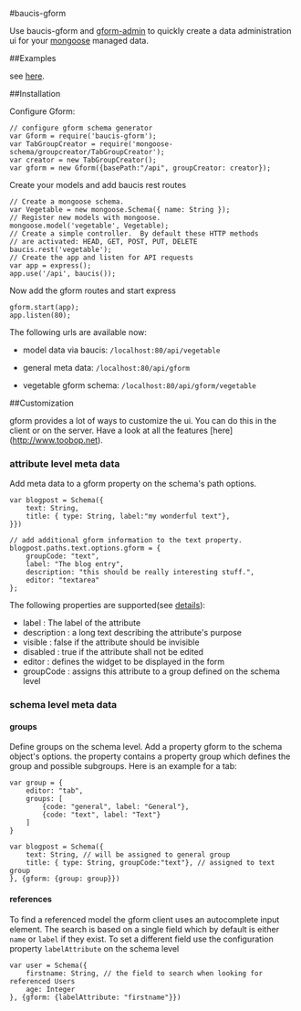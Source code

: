#baucis-gform


Use baucis-gform and [gform-admin] to quickly create a data administration ui for your [mongoose] managed data.

##Examples

see [here](https://github.com/stemey/baucis-example).

##Installation

Configure Gform:

    // configure gform schema generator
    var Gform = require('baucis-gform');
    var TabGroupCreator = require('mongoose-schema/groupcreator/TabGroupCreator');
    var creator = new TabGroupCreator();
    var gform = new Gform({basePath:"/api", groupCreator: creator});


Create your models and add baucis rest routes

	// Create a mongoose schema.
	var Vegetable = new mongoose.Schema({ name: String });
	// Register new models with mongoose.
	mongoose.model('vegetable', Vegetable);
	// Create a simple controller.  By default these HTTP methods
	// are activated: HEAD, GET, POST, PUT, DELETE
	baucis.rest('vegetable');
	// Create the app and listen for API requests
	var app = express();
	app.use('/api', baucis());
	
Now add the gform routes and start express
	
	gform.start(app);
	app.listen(80);


The following urls are available now:
 
 * model data via baucis: `/localhost:80/api/vegetable`

 * general meta data: `/localhost:80/api/gform`

 * vegetable gform schema: `/localhost:80/api/gform/vegetable`


##Customization

gform provides a lot of ways to customize the ui. You can do this in the client or on the server.
Have a look at all the features [here] (http://www.toobop.net).

### attribute level meta data

Add meta data to a gform property on the schema's path options.


    var blogpost = Schema({
        text: String,
        title: { type: String, label:"my wonderful text"},
    }})

    // add additional gform information to the text property.
    blogpost.paths.text.options.gform = {
        groupCode: "text",
        label: "The blog entry",
        description: "this should be really interesting stuff.",
        editor: "textarea"
    };

The following properties are supported(see [details](http://www.toobop.net/gform/app/schema)):

* label : The label of the attribute
* description : a long text describing the attribute's purpose
* visible : false if the attribute should be invisible
* disabled : true if the attribute shall not be edited
* editor : defines the widget to be displayed in the form
* groupCode : assigns this attribute to a group defined on the schema level



### schema level meta data


#### groups
Define groups on the schema level. Add a property gform to the schema object's options.
the property contains a property group which defines the group and possible subgroups. Here is an example for a tab:


    var group = {
        editor: "tab",
        groups: [
            {code: "general", label: "General"},
            {code: "text", label: "Text"}
        ]
    }

    var blogpost = Schema({
        text: String, // will be assigned to general group
        title: { type: String, groupCode:"text"}, // assigned to text group
    }, {gform: {group: group}})


#### references

To find a referenced model the gform client uses an autocomplete input element.
The search is based on a single field which by default is either `name` or `label` if they exist.
To set a different field use the configuration property `labelAttribute` on the schema level


    var user = Schema({
        firstname: String, // the field to search when looking for referenced Users
        age: Integer
    }, {gform: {labelAttribute: "firstname"}})



[gform-admin]: https://github.com/stemey/gform-admin
[baucis]: http://github.com/wprl/baucis
[gform]: http://toobop.net
[mongoose]: http://github.com/Learnboost/mongoose



